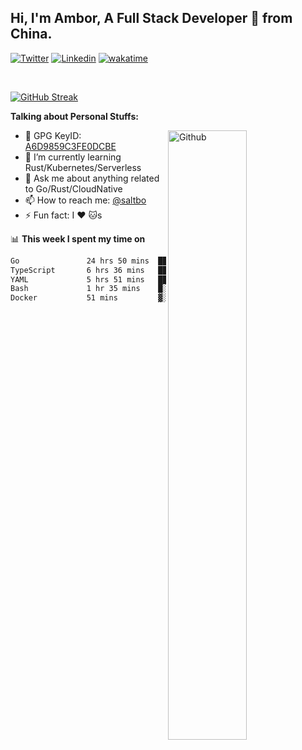 ## Hi, I'm Ambor, A Full Stack Developer 🚀 from China.

[![Twitter](https://img.shields.io/badge/-saltbo-1ca0f1?style=flat&logo=twitter&logoColor=white)](https://twitter.com/rdsaltbo)
[![Linkedin](https://img.shields.io/badge/-saltbo-blue?style=flat&logo=Linkedin&logoColor=white)](https://www.linkedin.com/in/saltbo/)
[![wakatime](https://wakatime.com/badge/user/f82b1c77-faab-48cd-aef5-a12c0aff104b.svg)](https://wakatime.com/@f82b1c77-faab-48cd-aef5-a12c0aff104b)

&nbsp;  

[![GitHub Streak](http://github-readme-streak-stats.herokuapp.com?user=saltbo&hide_border=true&date_format=M%20j%5B%2C%20Y%5D)](https://git.io/streak-stats)

**Talking about Personal Stuffs:**
<!-- Any image aligned to the right. Beware the width  -->
<img width="50%" align="right" alt="Github" src="https://raw.githubusercontent.com/saltbo/saltbo/master/images/git-header.svg" />

- 🤘 GPG KeyID: [A6D9859C3FE0DCBE](https://saltbo.cn/pgp_keys.asc)
- 🌱 I’m currently learning Rust/Kubernetes/Serverless
- 💬 Ask me about anything related to Go/Rust/CloudNative
- 📫 How to reach me: [@saltbo](https://t.me/saltbo)
- ⚡ Fun fact: I :heart: :cat:s


📊 **This week I spent my time on**
<!--START_SECTION:waka-->

```txt
Go               24 hrs 50 mins  ███████████████░░░░░░░░░░   60.17 %
TypeScript       6 hrs 36 mins   ████░░░░░░░░░░░░░░░░░░░░░   15.99 %
YAML             5 hrs 51 mins   ███▓░░░░░░░░░░░░░░░░░░░░░   14.18 %
Bash             1 hr 35 mins    █░░░░░░░░░░░░░░░░░░░░░░░░   03.84 %
Docker           51 mins         ▓░░░░░░░░░░░░░░░░░░░░░░░░   02.07 %
```

<!--END_SECTION:waka-->
